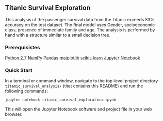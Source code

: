 ## Titanic Survival Exploration
This analysis of the passenger survival data from the Titanic exceeds 83% accuracy on the test dataset. The final model uses Gender, socioeconomic class, presence of immediate family and age. The analysis is performed by hand with a structure similar to a small decision tree.

### Prerequisistes
[Python 2.7](https://www.python.org/)
[NumPy](http://www.numpy.org/)
[Pandas](http://pandas.pydata.org)
[matplotlib](http://matplotlib.org/)
[scikit-learn](http://scikit-learn.org/stable/)
[Jupyter Notebook](http://ipython.org/notebook.html)

### Quick Start
In a terminal or command window, navigate to the top-level project directory `titanic_survival_analysis/` (that contains this README) and run the following commands:
```bash
jupyter notebook titanic_survival_exploration.ipynb
```
This will open the Jupyter Notebook software and project file in your web browser.
